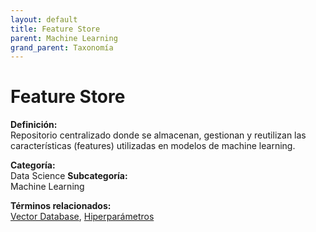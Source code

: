 ```yaml
---
layout: default
title: Feature Store
parent: Machine Learning
grand_parent: Taxonomía
---
```


# Feature Store

**Definición:**  
Repositorio centralizado donde se almacenan, gestionan y reutilizan las características (features) utilizadas en modelos de machine learning.

**Categoría:**  
Data Science 
**Subcategoría:**  
Machine Learning

**Términos relacionados:**  
[Vector Database](https://maleniski.github.io/diccionario-angl-tec-mx/docs/taxonomia/data-science/machine-learning/vector-database.html), [Hiperparámetros](https://maleniski.github.io/diccionario-angl-tec-mx/docs/taxonomia/data-science/machine-learning/hiperparmetros.html)
